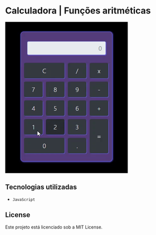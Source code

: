 # Calculadora | Funções aritméticas
<img src="assets/demo.gif"/>

## Tecnologias utilizadas
- `JavaScript`

## License
Este projeto está licenciado sob a MIT License.